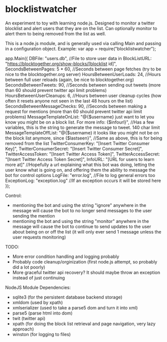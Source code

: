 blocklistwatcher
================

An experiment to toy with learning node.js. Designed to monitor a twitter blocklist and alert users that they are on the list.
Can optionally monitor to alert them to being removed from the list as well.

This is a node.js module, and is generally used via calling Main and passing in a configuration object.
Example:
var app = require("blocklistwatcher");

app.Main({
        DBFile: "users.db", //File to store user data in
        BlockListURL: "https://blocktogether.org/show-blocks/[blocklist id]",
        SecondsBetweenPages: 5 * 60, //Seconds between page fetches (try to be nice to the blocktogether.org server)
        HoursBetweenUserLoads: 24, //Hours between full user reloads (again, be nice to blocktogether.org)
        SecondsBetweenTweets: 90, //Seconds between sending out tweets (more than 60 should prevent twitter api limit problems)
        HoursBetweenUserCleanups: 6, //Hours between user cleanup cycles (how often it resets anyone not seen in the last 48 hours on the list)
        SecondsBetweenMessageChecks: 90, //Seconds between making a request for mentions (more than 60 should prevent twitter api limit problems)
        MessageTemplateOnList: "@{$username} just want to let you know you might be on a block list. For more info: {$infourl}", //Has a few variables, this is the string to generate the message to tweet. 140 char limit
        MessageTemplateOffList: "@{$username} it looks like you might not be on the block list anymore, since {$lastseen}", //Same as above, this is for being removed from the list
        TwitterConsumerKey: "[Insert Twitter Consumer Key]",
        TwitterConsumerSecret: "[Insert Twitter Consumer Secret]",
        TwitterAccessToken: "[Insert Twitter Access Token]",
        TwitterAccessSecret: "[Insert Twitter Access Token Secret]",
        InfoURL: "[URL for users to learn more at]" //Hopefully a url explaining what this bot was doing, letting the user know what is going on, and offering them the ability to message the bot for control options
        LogFile: "error.log", //File to log general errors too
        ExceptionLog: "exception.log" //If an exception occurs it will be stored here
});

Control:
- mentioning the bot and using the string "ignore" anywhere in the message will cause the bot to no longer send messages to the user sending the mention
- mentioning the bot and using the string "monitor" anywhere in the message will cause the bot to continue to send updates to the user about being on or off the list (it will only ever send 1 message unless the user requests monitoring)

TODO:
- More error condition handling and logging probably
- Probably code cleanup/orginization (first node.js attempt, so probably did a lot poorly)
- More graceful twitter api recovery? It should maybe throw an exception instead of just continuing

NodeJS Module Dependencies:
- sqlite3 (for the persistent database backend storage)
- xmldom (used by xpath)
- xmlserializer (used to take a parse5 dom and turn it into xml)
- parse5 (parse html into dom)
- twit (twitter api)
- xpath (for doing the block list retrieval and page navigation, very lazy approach)
- winston (for logging to files)
